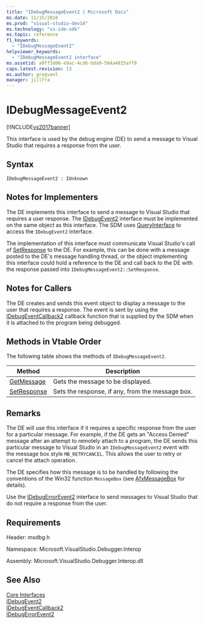 ```yaml
---
title: "IDebugMessageEvent2 | Microsoft Docs"
ms.date: 11/15/2016
ms.prod: "visual-studio-dev14"
ms.technology: "vs-ide-sdk"
ms.topic: reference
f1_keywords: 
  - "IDebugMessageEvent2"
helpviewer_keywords: 
  - "IDebugMessageEvent2 interface"
ms.assetid: a9ff3d00-e9ac-4cd6-bda9-584a4815aff8
caps.latest.revision: 13
ms.author: gregvanl
manager: jillfra
---
```

# IDebugMessageEvent2
[!INCLUDE[vs2017banner](../../../includes/vs2017banner.md)]

This interface is used by the debug engine (DE) to send a message to Visual Studio that requires a response from the user.  
  
## Syntax  
  
```  
IDebugMessageEvent2 : IUnknown  
```  
  
## Notes for Implementers  
 The DE implements this interface to send a message to Visual Studio that requires a user response. The [IDebugEvent2](../../../extensibility/debugger/reference/idebugevent2.md) interface must be implemented on the same object as this interface. The SDM uses [QueryInterface](http://msdn.microsoft.com/library/62fce95e-aafa-4187-b50b-e6611b74c3b3) to access the `IDebugEvent2` interface.  
  
 The implementation of this interface must communicate Visual Studio's call of [SetResponse](../../../extensibility/debugger/reference/idebugmessageevent2-setresponse.md) to the DE. For example, this can be done with a message posted to the DE's message handling thread, or the object implementing this interface could hold a reference to the DE and call back to the DE with the response passed into `IDebugMessageEvent2::SetResponse`.  
  
## Notes for Callers  
 The DE creates and sends this event object to display a message to the user that requires a response. The event is sent by using the [IDebugEventCallback2](../../../extensibility/debugger/reference/idebugeventcallback2.md) callback function that is supplied by the SDM when it is attached to the program being debugged.  
  
## Methods in Vtable Order  
 The following table shows the methods of `IDebugMessageEvent2`.  
  
|Method|Description|  
|------------|-----------------|  
|[GetMessage](../../../extensibility/debugger/reference/idebugmessageevent2-getmessage.md)|Gets the message to be displayed.|  
|[SetResponse](../../../extensibility/debugger/reference/idebugmessageevent2-setresponse.md)|Sets the response, if any, from the message box.|  
  
## Remarks  
 The DE will use this interface if it requires a specific response from the user for a particular message. For example, if the DE gets an "Access Denied" message after an attempt to remotely attach to a program, the DE sends this particular message to Visual Studio in an `IDebugMessageEvent2` event with the message box style `MB_RETRYCANCEL`. This allows the user to retry or cancel the attach operation.  
  
 The DE specifies how this message is to be handled by following the conventions of the Win32 function `MessageBox` (see [AfxMessageBox](http://msdn.microsoft.com/library/d66d0328-cdcc-48f6-96a4-badf089099c8) for details).  
  
 Use the [IDebugErrorEvent2](../../../extensibility/debugger/reference/idebugerrorevent2.md) interface to send messages to Visual Studio that do not require a response from the user.  
  
## Requirements  
 Header: msdbg.h  
  
 Namespace: Microsoft.VisualStudio.Debugger.Interop  
  
 Assembly: Microsoft.VisualStudio.Debugger.Interop.dll  
  
## See Also  
 [Core Interfaces](../../../extensibility/debugger/reference/core-interfaces.md)   
 [IDebugEvent2](../../../extensibility/debugger/reference/idebugevent2.md)   
 [IDebugEventCallback2](../../../extensibility/debugger/reference/idebugeventcallback2.md)   
 [IDebugErrorEvent2](../../../extensibility/debugger/reference/idebugerrorevent2.md)
